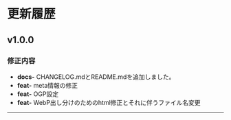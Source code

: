 # 更新履歴

## v1.0.0

### 修正内容
-   **docs-** CHANGELOG.mdとREADME.mdを追加しました。
-   **feat-** meta情報の修正
-   **feat-** OGP設定
-   **feat-** WebP出し分けのためのhtml修正とそれに伴うファイル名変更


---